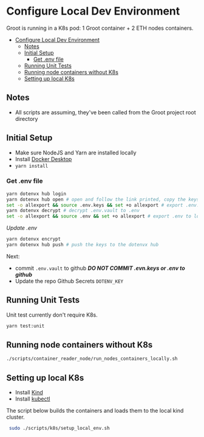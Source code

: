 # Configure Local Dev Environment

Groot is running in a K8s pod: 1 Groot container + 2 ETH nodes containers.

- [Configure Local Dev Environment](#configure-local-dev-environment)
  - [Notes](#notes)
  - [Initial Setup](#initial-setup)
    - [Get .env file](#get-env-file)
  - [Running Unit Tests](#running-unit-tests)
  - [Running node containers without K8s](#running-node-containers-without-k8s)
  - [Setting up local K8s](#setting-up-local-k8s)

## Notes

- All scripts are assuming, they've been called from the Groot project root directory

## Initial Setup


- Make sure NodeJS and Yarn are installed locally
- Install [Docker Desktop](https://www.docker.com/products/docker-desktop)
- `yarn install`

### Get .env file

```bash
yarn dotenvx hub login
yarn dotenvx hub open # open and follow the link printed, copy the keys to .env.keys locally
set -o allexport && source .env.keys && set +o allexport # export .env.keys to local environment
yarn dotenvx decrypt # decrypt .env.vault to .env
set -o allexport && source .env && set +o allexport # export .env to local environment
```

_*Update .env*_
```bash
yarn dotenvx encrypt
yarn dotenvx hub push # push the keys to the dotenvx hub
```
Next: 
- commit `.env.vault` to github _**DO NOT COMMIT .evn.keys or .env to github**_
- Update the repo Github Secrets `DOTENV_KEY`

## Running Unit Tests

Unit test currently don't require K8s.

```bash
yarn test:unit
```

## Running node containers without K8s

```bash
./scripts/container_reader_node/run_nodes_containers_locally.sh
```

## Setting up local K8s

- Install [Kind](https://kind.sigs.k8s.io/)
- Install [kubectl](https://kubernetes.io/docs/tasks/tools/)

The script below builds the containers and loads them to the local kind cluster.
```bash
 sudo ./scripts/k8s/setup_local_env.sh
```
